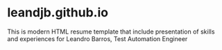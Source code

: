 # leandjb.github.io
This is modern HTML resume template that include presentation of skills and experiences for Leandro Barros, Test Automation Engineer
